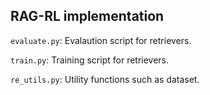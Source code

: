 ## RAG-RL implementation

`evaluate.py`: Evalaution script for retrievers.

`train.py`: Training script for retrievers.

`re_utils.py`: Utility functions such as dataset.

